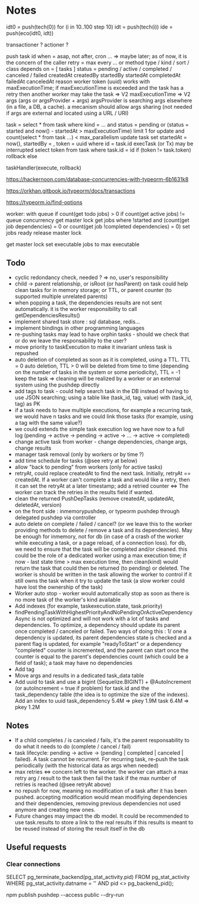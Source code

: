 # Notes

idt0 = push(tech(0))
for (i in 10..100 step 10)
  idt = push(tech(i))
  ide = push(eco(idt0, idt))

transactioner ?
actioner ?

push task 
  id
  when = asap, not after, cron ... => maybe later; as of now, it is the concern of the caller
  retry = max every ... or method
  type / kind / sort / class 
  depends on = [ tasks ]
  status = pending / active / completed / canceled / failed
  createdAt
  createdBy
  startedBy
  startedAt
  completedAt
  failedAt
  canceledAt
  reason
  worker
  token (uuid) works with maxExecutionTime; if maxExecutionTime is exceeded and the task has a retry then another worker may take the task => V2
  maxExecutionTime => V2
  args (args or argsProvider + args) argsProvider is searching args elsewhere (in a file, a DB, a cache). a mecanism should allow args sharing (not needed if args are external and located using a URL / URI)

task = select * from task where kind = ... and status = pending or (status = started and now() - startedAt > maxExecutionTime) limit 1 for update and count(select * from task ...) < max_parallelism
update task set startedAt = now(), startedBy = <me>, token = uuid where id = task.id
execTask (or Tx) may be interrupted
select token from task where task.id = id
if (token != task.token)
rollback
else 

taskHandler(execute, rollback)

https://hackernoon.com/database-concurrencies-with-typeorm-6b1631k8

https://orkhan.gitbook.io/typeorm/docs/transactions

https://typeorm.io/find-options




worker:
    with queue
    if count(get todo jobs) > 0
        if count(get active jobs) != queue concurrency
            get master lock
            get jobs where !started and (count(get job dependencies) = 0 or count(get job !completed dependencies) = 0)
            set jobs ready
            release master lock




  get master lock
  set executable jobs to max executable


## Todo
- cyclic redondancy check, needed ? => no, user's responsibility
- child -> parent relationship, or isRoot (or hasParent) on task could help clean tasks for
in memory storage; or TTL, or parent counter (to supported multiple unrelated parents)
- when popping a task, the dependencies results are not sent automatically. it is the worker responsibility to call getDependenciesResults()
- implement shared task store : sql database, redis...
- implement bindings in other programming languages
- re-pushing tasks may lead to have orphin tasks - should we check that or do we leave the responsability to the user?
- move priority to taskExecution to make it invariant unless task is repushed
- auto deletion of completed as soon as it is completed, using a TTL. TTL = 0 auto deletion, TTL > 0 will be deleted from time to time (depending on the number of tasks in the system or some periodicity), TTL = -1 keep the task => cleaning will be realized by a worker or an external system using the pushdep directly
- add tags to task - could help search task in the DB instead of having to use JSON searching; using a table like (task_id, tag, value) with (task_id, tag) as PK
- if a task needs to have multiple executions, for example a recurring task, we would have n tasks and we could link those tasks (for example, using a tag with the same value?)
- we could extends the simple task execution log we have now to a full log (pending -> active -> pending -> active -> ... -> active -> completed)
- change active task from worker - change dependencies, change args, change results
- manager task removal (only by workers or by time ?)
- add time schedule for tasks (@see retry at below)
- allow "back to pending" from workers (only for active tasks)
- retryAt, could replace createdAt to find the next task. Initially, retryAt == createdAt. If a worker can't complete a task and would like a retry, then it can set the retryAt at a later timestamp; add a retried counter <=> The worker can track the retries in the results field if wanted.
- clean the returned PushDepTasks (remove createdAt, updatedAt, deletedAt, version)
- on the front side : inmemorypushdep, or typeorm pushdep through delegated pushdep via controller
- auto delete on complete / failed / cancel? (or we leave this to the worker providing methods to delete / remove a task and its dependencies). May be enough for inmemory, not for db (in case of a crash of the worker while executing a task, or a page reload, of a connection loss). for db, we need to ensure
that the task will be completed and/or cleaned. this could be the role of a dedicated worker using
a max execution time; if now - last state time > max execution time, then clean(kind) would return the task that could then be returned (to pending) or deleted. The worker is should be written in the task allowing the worker to control if it still owns the task when it try to update the task (a slow worker could have lost the ownership of the task)
- Worker auto stop - worker would automatically stop as soon as there is no more task of the worker's kind available
- Add indexes (for example, taskexecution.state, task.priority)
- findPendingTaskWithHighestPriorityAndNoPendingOrActiveDependencyAsync is not optimized and will not work with a lot of tasks and dependencies. To optimize, a dependency should update its parent once completed / canceled or failed. Two ways of doing this : 1/ one a dependency is updated, its parent dependencies state is checked and a parent flag is updated, for example "readyToStart" or a dependency "completed" counter is incremented, and the parent can start once the counter is equal to the parent's dependencies count (which could be a field of task); a task may have no dependencies
- Add tag
- Move args and results in a dedicated task_data table
- Add uuid to task and use a bigint (Sequelize.BIGINT) + @AutoIncrement (or autoIncrement = true if problem) for task.id and the task_dependency table (the idea is to optimize the size of the indexes). Add an index to uuid
task_dependency 5.4M => pkey 1.9M
task 6.4M => pkey 1.2M

## Notes
- If a child completes / is canceled / fails, it's the parent responsability to do what it needs to do (complete / cancel / fail)
- task lifecycle: pending -> active -> (pending | completed | canceled | failed). A task cannot be recurrent. For recurring task, re-push the task periodically (with the historical data as args when needed)
- max retries <=> concern left to the worker. the worker can attach a max retry arg / result to the task then fail the task if the max number of retries is reached (@see retryAt above)
- no repush for now, meaning no modification of a task after it has been pushed. accepting modification would mean modifiying dependencies and their dependencies, removing previous dependencies not used anymore and creating new ones.
- Future changes may impact the db model. It could be recommended to use task.results to store a link to the real results if this results is meant to be reused instead of storing the result itself in the db

## Useful requests

### Clear connections
SELECT
	pg_terminate_backend(pg_stat_activity.pid)
FROM
	pg_stat_activity
WHERE
	pg_stat_activity.datname = '<database>'
	AND pid <> pg_backend_pid();

npm publish pushdep --access public --dry-run 

